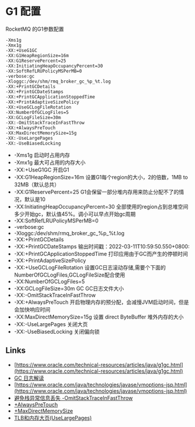 # G1 配置

RocketMQ 的G1参数配置

```config
-Xms1g
-Xmx1g
-XX:+UseG1GC
-XX:G1HeapRegionSize=16m
-XX:G1ReservePercent=25
-XX:InitiatingHeapOccupancyPercent=30
-XX:SoftRefLRUPolicyMSPerMB=0
-verbose:gc
-Xloggc:/dev/shm/rmq_broker_gc_%p_%t.log
-XX:+PrintGCDetails
-XX:+PrintGCDateStamps
-XX:+PrintGCApplicationStoppedTime
-XX:+PrintAdaptiveSizePolicy
-XX:+UseGCLogFileRotation
-XX:NumberOfGCLogFiles=5
-XX:GCLogFileSize=30m
-XX:-OmitStackTraceInFastThrow
-XX:+AlwaysPreTouch
-XX:MaxDirectMemorySize=15g
-XX:-UseLargePages
-XX:-UseBiasedLocking
```

- -Xms1g 启动时占用内存
- -Xmx1g 最大可占用的内存大小
- -XX:+UseG1GC 开启G1
- -XX:G1HeapRegionSize=16m 设置G1每个region的大小，2的倍数，1MB to 32MB（默认总共）
- -XX:G1ReservePercent=25  G1会保留一部分堆内存用来防止分配不了的情况，默认是10
- -XX:InitiatingHeapOccupancyPercent=30 全部使用的region占到总堆空间多少开始gc，默认值45%。调小可以早点开始gc周期
- -XX:SoftRefLRUPolicyMSPerMB=0
- -verbose:gc
- -Xloggc:/dev/shm/rmq_broker_gc_%p_%t.log
- -XX:+PrintGCDetails
- -XX:+PrintGCDateStamps 输出时间戳：2022-03-11T10:59:50.550+0800:
- -XX:+PrintGCApplicationStoppedTime 打印应用由于GC而产生的停顿时间
- -XX:+PrintAdaptiveSizePolicy
- -XX:+UseGCLogFileRotation 设置GC日志滚动存储,需要个下面的NumberOfGCLogFiles,GCLogFileSize配合使用
- -XX:NumberOfGCLogFiles=5
- -XX:GCLogFileSize=30m GC GC日志文件大小
- -XX:-OmitStackTraceInFastThrow
- -XX:+AlwaysPreTouch 开启物理内存的预分配，会减慢JVM启动时间，但是会加快响应时间
- -XX:MaxDirectMemorySize=15g 设置 direct ByteBuffer 堆外内存的大小
- -XX:-UseLargePages 关闭大页
- -XX:-UseBiasedLocking 关闭偏向锁


## Links

- [https://www.oracle.com/technical-resources/articles/java/g1gc.html](https://www.oracle.com/technical-resources/articles/java/g1gc.html)
- [GC 日志解读](https://blog.csdn.net/qq_33229669/article/details/106035861)
- [https://www.oracle.com/java/technologies/javase/vmoptions-jsp.html](https://www.oracle.com/java/technologies/javase/vmoptions-jsp.html)
- [避免栈异常信息丢失 -OmitStackTraceInFastThrow](https://blog.csdn.net/zshake/article/details/88796414)
- [+AlwaysPreTouch](https://www.jianshu.com/p/a8356d03ac8f)
- [+MaxDirectMemorySize](https://www.cnblogs.com/laoqing/p/10380536.html)
- [TLB和内存大页(UseLargePages)](https://blog.csdn.net/zero__007/article/details/52926366)
